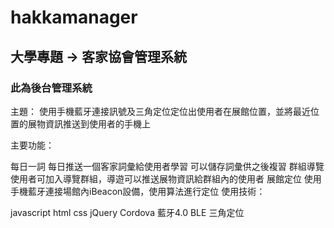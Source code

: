# hakkamanager

## 大學專題 → 客家協會管理系統

### 此為後台管理系統

主題： 使用手機藍牙連接訊號及三角定位定位出使用者在展館位置，並將最近位置的展物資訊推送到使用者的手機上

主要功能：

每日一詞
每日推送一個客家詞彙給使用者學習
可以儲存詞彙供之後複習
群組導覽
使用者可加入導覽群組，導遊可以推送展物資訊給群組內的使用者
展館定位
使用手機藍牙連接場館內iBeacon設備，使用算法進行定位
使用技術：

javascript
html
css
jQuery
Cordova
藍牙4.0 BLE
三角定位
